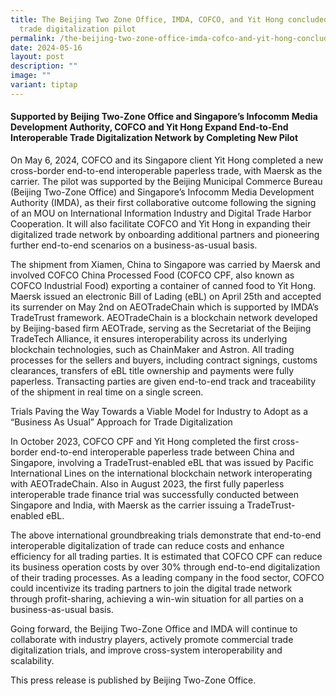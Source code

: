 ```yaml
---
title: The Beijing Two Zone Office, IMDA, COFCO, and Yit Hong concluded another
  trade digitalization pilot
permalink: /the-beijing-two-zone-office-imda-cofco-and-yit-hong-concluded-another-trade-digitalization-pilot/
date: 2024-05-16
layout: post
description: ""
image: ""
variant: tiptap
---
```

<h4>Supported by Beijing Two-Zone Office and Singapore’s Infocomm Media Development Authority, COFCO and Yit Hong Expand <strong>End-to-End Interoperable Trade Digitalization Network by Completing</strong> New Pilot</h4>
<p></p>
<p>On May 6, 2024, COFCO and its Singapore client Yit Hong completed a new
cross-border end-to-end interoperable paperless trade, with Maersk as the
carrier. The pilot was supported by the Beijing Municipal Commerce Bureau
(Beijing Two-Zone Office) and Singapore’s Infocomm Media Development Authority
(IMDA), as their first collaborative outcome following the signing of an
MOU on International Information Industry and Digital Trade Harbor Cooperation.
It will also facilitate COFCO and Yit Hong in expanding their digitalized
trade network by onboarding additional partners and pioneering further
end-to-end scenarios on a business-as-usual basis.</p>
<p>The shipment from Xiamen, China to Singapore was carried by Maersk and
involved COFCO China Processed Food (COFCO CPF, also known as COFCO Industrial
Food) exporting a container of canned food to Yit Hong. Maersk issued an
electronic Bill of Lading (eBL) on April 25th and accepted its surrender
on May 2nd on AEOTradeChain which is supported by IMDA’s TradeTrust framework.
AEOTradeChain is a blockchain network developed by Beijing-based firm AEOTrade,
serving as the Secretariat of the Beijing TradeTech Alliance, it ensures
interoperability across its underlying blockchain technologies, such as
ChainMaker and Astron. All trading processes for the sellers and buyers,
including contract signings, customs clearances, transfers of eBL title
ownership and payments were fully paperless. Transacting parties are given
end-to-end track and traceability of the shipment in real time on a single
screen.</p>
<p>Trials Paving the Way Towards a Viable Model for Industry to Adopt as
a “Business As Usual” Approach for Trade Digitalization</p>
<p>In October 2023, COFCO CPF and Yit Hong completed the first cross-border
end-to-end interoperable paperless trade between China and Singapore, involving
a TradeTrust-enabled eBL that was issued by Pacific International Lines
on the international blockchain network interoperating with AEOTradeChain.
Also in August 2023, the first fully paperless interoperable trade finance
trial was successfully conducted between Singapore and India, with Maersk
as the carrier issuing a TradeTrust-enabled eBL.</p>
<p>The above international groundbreaking trials demonstrate that end-to-end
interoperable digitalization of trade can reduce costs and enhance efficiency
for all trading parties. It is estimated that COFCO CPF can reduce its
business operation costs by over 30% through end-to-end digitalization
of their trading processes. As a leading company in the food sector, COFCO
could incentivize its trading partners to join the digital trade network
through profit-sharing, achieving a win-win situation for all parties on
a business-as-usual basis.</p>
<p>Going forward, the Beijing Two-Zone Office and IMDA will continue to collaborate
with industry players, actively promote commercial trade digitalization
trials, and improve cross-system interoperability and scalability.</p>
<p></p>
<p>This press release is published by Beijing Two-Zone Office.</p>
<p></p>
<p></p>